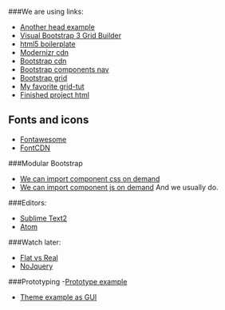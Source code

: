 ###We are using links:

- [Another head example](http://cl.ly/image/3Z140I433W2I)
- [Visual Bootstrap 3 Grid Builder](http://shoelace.io/)
- [html5 boilerplate](https://github.com/h5bp/html5-boilerplate/blob/master/src/index.html)
- [Modernizr cdn](http://cdnjs.com/libraries/modernizr)
- [Bootstrap cdn](https://www.bootstrapcdn.com/)
- [Bootstrap components nav](http://getbootstrap.com/components/#navbar)
- [Bootstrap grid](http://getbootstrap.com/css/#grid)
- [My favorite grid-tut ](http://www.helloerik.com/the-subtle-magic-behind-why-the-bootstrap-3-grid-works)
- [Finished project html](http://codeshare.io/8B2JO)

## Fonts and icons
- [Fontawesome](http://fontawesome.io/)
- [FontCDN](http://fontcdn.org/)

###Modular Bootstrap
- [We can import component css on demand](https://github.com/twbs/bootstrap-sass/tree/master/assets/stylesheets/bootstrap)
- [We can import component js on demand](https://github.com/twbs/bootstrap-sass/tree/master/assets/javascripts/bootstrap)
And we usually do.

###Editors:
- [Sublime Text2](http://www.sublimetext.com/2)
- [Atom](http://atom.someguy123.com/#sthash.Gf3s16vA.dpbs)

###Watch later:
- [Flat vs Real](http://www.flatvsrealism.com/)
- [NoJquery](http://youmightnotneedjqueryplugins.com/)

###Prototyping
-[Prototype example](http://ux.netgroupdigital.com/merko/page.html)
- [Theme example as GUI](http://ux.netgroupdigital.com/merko/)
